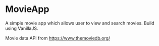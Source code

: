 # MovieApp
A simple movie app which allows user to view and search movies. Build using VanillaJS.

Movie data API from https://www.themoviedb.org/
